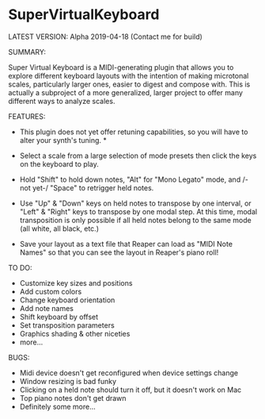 ﻿# SuperVirtualKeyboard

LATEST VERSION: Alpha 2019-04-18 (Contact me for build)

SUMMARY:

Super Virtual Keyboard is a MIDI-generating plugin that allows you to explore different keyboard layouts with the intention of making microtonal scales, particularly
larger ones, easier to digest and compose with. This is actually a subproject of a more generalized, larger project to offer many different ways to analyze scales.

FEATURES:

 * This plugin does not yet offer retuning capabilities, so you will have to alter your synth's tuning. *

 - Select a scale from a large selection of mode presets then click the keys on the keyboard to play.

 - Hold "Shift" to hold down notes, "Alt" for "Mono Legato" mode, and /-not yet-/ "Space" to retrigger held notes.

 - Use "Up" & "Down" keys on held notes to transpose by one interval, or "Left" & "Right" keys to transpose by one modal step. 
   At this time, modal transposition is only possible if all held notes belong to the same mode (all white, all black, etc.)

 - Save your layout as a text file that Reaper can load as "MIDI Note Names" so that you can see the layout in Reaper's piano roll!

TO DO:

 - Customize key sizes and positions
 - Add custom colors
 - Change keyboard orientation
 - Add note names
 - Shift keyboard by offset
 - Set transposition parameters
 - Graphics shading & other niceties
 - more...

BUGS:

 - Midi device doesn't get reconfigured when device settings change
 - Window resizing is bad funky
 - Clicking on a held note should turn it off, but it doesn't work on Mac
 - Top piano notes don't get drawn
 - Definitely some more...

